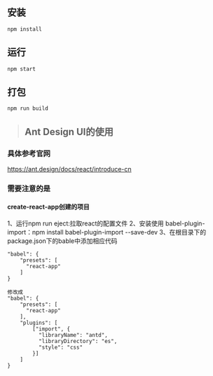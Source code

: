 ## 安装
```
npm install
```

## 运行
```
npm start
```

## 打包
```
npm run build
```




> ## Ant Design UI的使用

### 具体参考官网
https://ant.design/docs/react/introduce-cn

### 需要注意的是
#### create-react-app创建的项目
1、运行npm run eject:拉取react的配置文件
2、安装使用 babel-plugin-import：npm install babel-plugin-import --save-dev
3、在根目录下的package.json下的bable中添加相应代码
```
"babel": {
    "presets": [
      "react-app"
    ]
}

修改成
"babel": {
    "presets": [
      "react-app"
    ],
    "plugins": [
        ["import", {
          "libraryName": "antd",
          "libraryDirectory": "es",
          "style": "css"
        }]
    ]
}
```